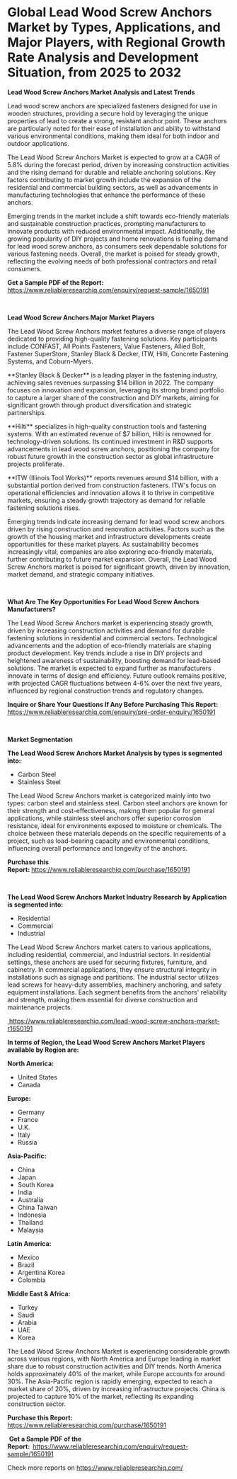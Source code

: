 <p><h1>Global Lead Wood Screw Anchors Market by Types, Applications, and Major Players, with Regional Growth Rate Analysis and Development Situation, from 2025 to 2032</h1></p><p><strong>Lead Wood Screw Anchors Market Analysis and Latest Trends</strong></p>
<p><p>Lead wood screw anchors are specialized fasteners designed for use in wooden structures, providing a secure hold by leveraging the unique properties of lead to create a strong, resistant anchor point. These anchors are particularly noted for their ease of installation and ability to withstand various environmental conditions, making them ideal for both indoor and outdoor applications.</p><p>The Lead Wood Screw Anchors Market is expected to grow at a CAGR of 5.8% during the forecast period, driven by increasing construction activities and the rising demand for durable and reliable anchoring solutions. Key factors contributing to market growth include the expansion of the residential and commercial building sectors, as well as advancements in manufacturing technologies that enhance the performance of these anchors.</p><p>Emerging trends in the market include a shift towards eco-friendly materials and sustainable construction practices, prompting manufacturers to innovate products with reduced environmental impact. Additionally, the growing popularity of DIY projects and home renovations is fueling demand for lead wood screw anchors, as consumers seek dependable solutions for various fastening needs. Overall, the market is poised for steady growth, reflecting the evolving needs of both professional contractors and retail consumers.</p></p>
<p><strong>Get a Sample PDF of the Report:&nbsp;</strong> <a href="https://www.reliableresearchiq.com/enquiry/request-sample/1650191?utm_campaign=1842&utm_medium=2&utm_source=Github&utm_content=ia&utm_term=17022025&utm_id=lead-wood-screw-anchors">https://www.reliableresearchiq.com/enquiry/request-sample/1650191</a></p>
<p>&nbsp;</p>
<p><strong>Lead Wood Screw Anchors Major Market Players</strong></p>
<p><p>The Lead Wood Screw Anchors market features a diverse range of players dedicated to providing high-quality fastening solutions. Key participants include CONFAST, All Points Fasteners, Value Fasteners, Allied Bolt, Fastener SuperStore, Stanley Black & Decker, ITW, Hilti, Concrete Fastening Systems, and Coburn-Myers.</p><p>**Stanley Black & Decker** is a leading player in the fastening industry, achieving sales revenues surpassing $14 billion in 2022. The company focuses on innovation and expansion, leveraging its strong brand portfolio to capture a larger share of the construction and DIY markets, aiming for significant growth through product diversification and strategic partnerships.</p><p>**Hilti** specializes in high-quality construction tools and fastening systems. With an estimated revenue of $7 billion, Hilti is renowned for technology-driven solutions. Its continued investment in R&D supports advancements in lead wood screw anchors, positioning the company for robust future growth in the construction sector as global infrastructure projects proliferate.</p><p>**ITW (Illinois Tool Works)** reports revenues around $14 billion, with a substantial portion derived from construction fasteners. ITW's focus on operational efficiencies and innovation allows it to thrive in competitive markets, ensuring a steady growth trajectory as demand for reliable fastening solutions rises.</p><p>Emerging trends indicate increasing demand for lead wood screw anchors driven by rising construction and renovation activities. Factors such as the growth of the housing market and infrastructure developments create opportunities for these market players. As sustainability becomes increasingly vital, companies are also exploring eco-friendly materials, further contributing to future market expansion. Overall, the Lead Wood Screw Anchors market is poised for significant growth, driven by innovation, market demand, and strategic company initiatives.</p></p>
<p>&nbsp;</p>
<p><strong>What Are The Key Opportunities For Lead Wood Screw Anchors Manufacturers?</strong></p>
<p><p>The Lead Wood Screw Anchors market is experiencing steady growth, driven by increasing construction activities and demand for durable fastening solutions in residential and commercial sectors. Technological advancements and the adoption of eco-friendly materials are shaping product development. Key trends include a rise in DIY projects and heightened awareness of sustainability, boosting demand for lead-based solutions. The market is expected to expand further as manufacturers innovate in terms of design and efficiency. Future outlook remains positive, with projected CAGR fluctuations between 4-6% over the next five years, influenced by regional construction trends and regulatory changes.</p></p>
<p><strong>Inquire or Share Your Questions If Any Before Purchasing This Report:</strong> <a href="https://www.reliableresearchiq.com/enquiry/pre-order-enquiry/1650191?utm_campaign=1842&utm_medium=2&utm_source=Github&utm_content=ia&utm_term=17022025&utm_id=lead-wood-screw-anchors">https://www.reliableresearchiq.com/enquiry/pre-order-enquiry/1650191</a></p>
<p>&nbsp;</p>
<p><strong>Market Segmentation</strong></p>
<p><strong>The Lead Wood Screw Anchors Market Analysis by types is segmented into:</strong></p>
<p><ul><li>Carbon Steel</li><li>Stainless Steel</li></ul></p>
<p><p>The Lead Wood Screw Anchors market is categorized mainly into two types: carbon steel and stainless steel. Carbon steel anchors are known for their strength and cost-effectiveness, making them popular for general applications, while stainless steel anchors offer superior corrosion resistance, ideal for environments exposed to moisture or chemicals. The choice between these materials depends on the specific requirements of a project, such as load-bearing capacity and environmental conditions, influencing overall performance and longevity of the anchors.</p></p>
<p><strong>Purchase this Report:&nbsp;</strong><a href="https://www.reliableresearchiq.com/purchase/1650191?utm_campaign=1842&utm_medium=2&utm_source=Github&utm_content=ia&utm_term=17022025&utm_id=lead-wood-screw-anchors">https://www.reliableresearchiq.com/purchase/1650191</a></p>
<p>&nbsp;</p>
<p><strong>The Lead Wood Screw Anchors Market Industry Research by Application is segmented into:</strong></p>
<p><ul><li>Residential</li><li>Commercial</li><li>Industrial</li></ul></p>
<p><p>The Lead Wood Screw Anchors market caters to various applications, including residential, commercial, and industrial sectors. In residential settings, these anchors are used for securing fixtures, furniture, and cabinetry. In commercial applications, they ensure structural integrity in installations such as signage and partitions. The industrial sector utilizes lead screws for heavy-duty assemblies, machinery anchoring, and safety equipment installations. Each segment benefits from the anchors' reliability and strength, making them essential for diverse construction and maintenance projects.</p></p>
<p><a href="https://www.reliableresearchiq.com/lead-wood-screw-anchors-market-r1650191?utm_campaign=1842&utm_medium=2&utm_source=Github&utm_content=ia&utm_term=17022025&utm_id=lead-wood-screw-anchors">&nbsp;https://www.reliableresearchiq.com/lead-wood-screw-anchors-market-r1650191</a></p>
<p><strong>In terms of Region, the Lead Wood Screw Anchors Market Players available by Region are:</strong></p>
<p>
    <p> <strong> North America: </strong>
        <ul>
            <li>United States</li>
            <li>Canada</li>
        </ul>
        </p> 
    <p> <strong> Europe: </strong>
        <ul>
            <li>Germany</li>
            <li>France</li>
            <li>U.K.</li>
            <li>Italy</li>
            <li>Russia</li>
        </ul>
        </p> 
    <p> <strong> Asia-Pacific: </strong>
        <ul>
            <li>China</li>
            <li>Japan</li>
            <li>South Korea</li>
            <li>India</li>
            <li>Australia</li>
            <li>China Taiwan</li>
            <li>Indonesia</li>
            <li>Thailand</li>
            <li>Malaysia</li>
        </ul>
        </p> 
    <p> <strong> Latin America: </strong>
        <ul>
            <li>Mexico</li>
            <li>Brazil</li>
            <li>Argentina Korea</li>
            <li>Colombia</li>
        </ul>
        </p> 
    <p> <strong> Middle East & Africa: </strong>
        <ul>
            <li>Turkey</li>
            <li>Saudi</li>
            <li>Arabia</li>
            <li>UAE</li>
            <li>Korea</li>
        </ul>
    </p>
    </p>
<p><p>The Lead Wood Screw Anchors Market is experiencing considerable growth across various regions, with North America and Europe leading in market share due to robust construction activities and DIY trends. North America holds approximately 40% of the market, while Europe accounts for around 30%. The Asia-Pacific region is rapidly emerging, expected to reach a market share of 20%, driven by increasing infrastructure projects. China is projected to capture 10% of the market, reflecting its expanding construction sector.</p></p>
<p><strong>Purchase this Report: </strong><a href="https://www.reliableresearchiq.com/purchase/1650191?utm_campaign=1842&utm_medium=2&utm_source=Github&utm_content=ia&utm_term=17022025&utm_id=lead-wood-screw-anchors">https://www.reliableresearchiq.com/purchase/1650191</a></p>
<p>&nbsp;<strong>Get a Sample PDF of the Report:&nbsp;&nbsp;</strong><a href="https://www.reliableresearchiq.com/enquiry/request-sample/1650191?utm_campaign=1842&utm_medium=2&utm_source=Github&utm_content=ia&utm_term=17022025&utm_id=lead-wood-screw-anchors">https://www.reliableresearchiq.com/enquiry/request-sample/1650191</a></p>
<p><strong></strong></p>
<p>Check more reports on <a href="https://www.reliableresearchiq.com/?utm_campaign=1842&utm_medium=2&utm_source=Github&utm_content=ia&utm_term=17022025&utm_id=lead-wood-screw-anchors">https://www.reliableresearchiq.com/</a></p>
